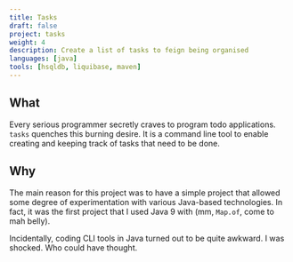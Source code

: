 ```yaml
---
title: Tasks
draft: false
project: tasks
weight: 4
description: Create a list of tasks to feign being organised
languages: [java]
tools: [hsqldb, liquibase, maven]
---
```


## What
Every serious programmer secretly craves to program todo applications. `tasks`
quenches this burning desire. It is a command line tool to enable creating and
keeping track of tasks that need to be done.

## Why
The main reason for this project was to have a simple project that allowed
some degree of experimentation with various Java-based technologies. In fact,
it was the first project that I used Java 9 with (mm, `Map.of`, come to mah 
belly).

Incidentally, coding CLI tools in Java turned out to be quite awkward. I was
shocked. Who could have thought.
